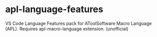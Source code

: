 # apl-language-features
VS Code Language Features pack for AToolSoftware Macro Language (APL). Requires apl-macro-language extension. (unofficial)
